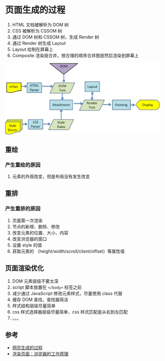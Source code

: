 # 页面生成的过程

1. HTML 文档被解析为 DOM 树
2. CSS 被解析为 CSSOM 树
3. 通过 DOM 树和 CSSOM 树，生成 Render 树
4. 通过 Render 树生成 Layout
5. Layout 绘制在屏幕上
6. Composite 渲染层合并，按合理的顺序合并图层然后渲染到屏幕上

![浏览器渲染过程](/images/浏览器渲染过程.webp)

## 重绘

### 产生重绘的原因

1. 元素的外观改变，但是布局没有发生改变

## 重排

### 产生重排的原因

1. 页面第一次渲染
2. 节点的新增、删除、修改
3. 改变元素的位置、大小、内容
4. 改变浏览器的窗口
5. 设置 style 的值
6. 获取元素的 （height/width/scroll/client/offset）等属性值

## 页面渲染优化

1. DOM 元素层级不要太深
2. script 脚本放置在 `</body>` 标签之前
3. 减少通过 JavaScript 修改元素样式，尽量使用 class 代替
4. 缓存 DOM 查找，查找器简洁
5. 样式结构层级尽量简单
6. css 样式选择器层级尽量简单，css 样式匹配是从右到左匹配
7. 。。。

## 参考

- [网页生成的过程](https://www.jianshu.com/p/156d5325f3fe)
- [渲染页面：浏览器的工作原理](https://developer.mozilla.org/zh-CN/docs/Web/Performance/How_browsers_work)
